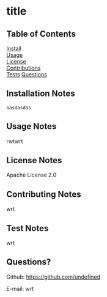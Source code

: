 
   # title
   ## Table of Contents
   [Install](#Installation-Notes)  
   [Usage](#Usage-Notes)  
   [License](#License-Notes)  
   [Contributions](#Contributing-Notes)  
   [Tests](#Test-Notes)
   [Questions](#Questions?)
   ## Installation Notes
   ``` oasdasdas ```
   ## Usage Notes
   rwtwrt
   ## License Notes
   Apache License 2.0
   ## Contributing Notes
   wrt
   ## Test Notes
   wrt
   ## Questions?
   Github: https://github.com/undefined 

   E-mail: wrt 

  